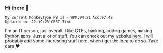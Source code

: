 ### Hi there 👋
<!-- PB START -->
```
My current MonkeyType PB is - WPM:94.21 Acc:97.42
Updated on: 22:19:20 CEST Time
```
<!-- PB END -->
I'm an IT person, just overall. I like CTFs, hacking, coding games, making Python apps. Just a lot of stuff.
You can check out my website [here](https://skill3472.github.io/).
I will probably add some interesting stuff here, when I get the idea to do so. Take care ❤️
